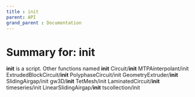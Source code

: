 ```yaml
---
title : init
parent: API
grand_parent : Documentation
---
```

# Summary for: **init**

**init** is a script.
Other functions named **init**
Circuit/**init**                 MTPAinterpolant/init
ExtrudedBlockCircuit/**init**    PolyphaseCircuit/init
GeometryExtruder/**init**        SlidingAirgap/init
gw3D/**init**                    TetMesh/init
LaminatedCircuit/**init**        timeseries/init
LinearSlidingAirgap/**init**     tscollection/init

